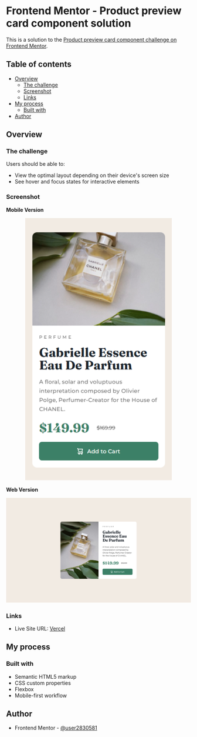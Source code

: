 # Frontend Mentor - Product preview card component solution

This is a solution to the [Product preview card component challenge on Frontend Mentor](https://www.frontendmentor.io/challenges/product-preview-card-component-GO7UmttRfa).

## Table of contents

- [Overview](#overview)
  - [The challenge](#the-challenge)
  - [Screenshot](#screenshot)
  - [Links](#links)
- [My process](#my-process)
  - [Built with](#built-with)
- [Author](#author)


## Overview

### The challenge

Users should be able to:

- View the optimal layout depending on their device's screen size
- See hover and focus states for interactive elements

### Screenshot

**Mobile Version**
<p align="center">
<img src="/images/Screenshot 2025-01-30 181525.png" alt="Mobile Version" width="400">
</p>

**Web Version**
<p align="center">
<img src="/images/127.0.0.1_5500_index.html.png" alt="Web Version" width="800">
</p>


### Links

- Live Site URL: [Vercel](https://product-preview-card-component-main-sigma-nine.vercel.app/)

## My process

### Built with

- Semantic HTML5 markup
- CSS custom properties
- Flexbox
- Mobile-first workflow

## Author

- Frontend Mentor - [@user2830581](https://www.frontendmentor.io/profile/user2830581)